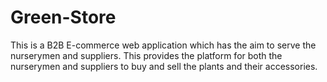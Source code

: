 # Green-Store
This is a B2B E-commerce web application which has the aim to serve the nurserymen and suppliers. This provides the platform for both the nurserymen and suppliers to buy and sell the plants and their accessories.
